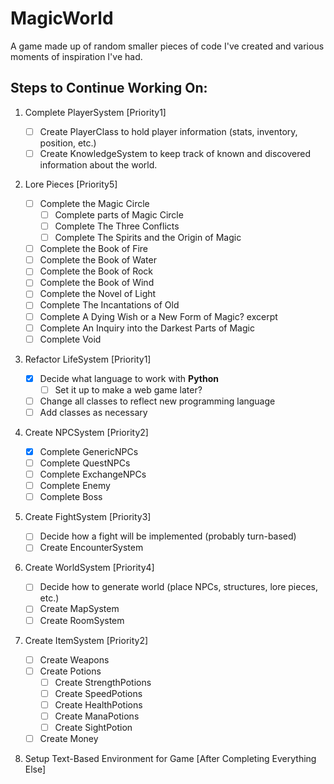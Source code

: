 # MagicWorld

A game made up of random smaller pieces of code I've created and various moments of inspiration I've had.

## Steps to Continue Working On:

1. Complete PlayerSystem [Priority1]

    - [ ] Create PlayerClass to hold player information (stats, inventory, position, etc.)
    - [ ] Create KnowledgeSystem to keep track of known and discovered information about the world.

2. Lore Pieces [Priority5]

    - [ ] Complete the Magic Circle
        - [ ] Complete parts of Magic Circle
        - [ ] Complete The Three Conflicts
        - [ ] Complete The Spirits and the Origin of Magic
    - [ ] Complete the Book of Fire
    - [ ] Complete the Book of Water
    - [ ] Complete the Book of Rock
    - [ ] Complete the Book of Wind
    - [ ] Complete the Novel of Light
    - [ ] Complete The Incantations of Old
    - [ ] Complete A Dying Wish or a New Form of Magic? excerpt
    - [ ] Complete An Inquiry into the Darkest Parts of Magic
    - [ ] Complete Void

3. Refactor LifeSystem [Priority1]

    - [x] Decide what language to work with **Python**
        - [ ] Set it up to make a web game later?
    - [ ] Change all classes to reflect new programming language
    - [ ] Add classes as necessary

4. Create NPCSystem [Priority2]

    - [x] Complete GenericNPCs
    - [ ] Complete QuestNPCs
    - [ ] Complete ExchangeNPCs
    - [ ] Complete Enemy
    - [ ] Complete Boss

5. Create FightSystem [Priority3]
    - [ ] Decide how a fight will be implemented (probably turn-based)
    - [ ] Create EncounterSystem

6. Create WorldSystem [Priority4]

    - [ ] Decide how to generate world (place NPCs, structures, lore pieces, etc.)
    - [ ] Create MapSystem
    - [ ] Create RoomSystem

7. Create ItemSystem [Priority2]
    
    - [ ] Create Weapons
    - [ ] Create Potions
        - [ ] Create StrengthPotions
        - [ ] Create SpeedPotions
        - [ ] Create HealthPotions
        - [ ] Create ManaPotions
        - [ ] Create SightPotion
    - [ ] Create Money

8. Setup Text-Based Environment for Game [After Completing Everything Else]

